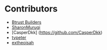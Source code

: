 # Contributors
 - [Btrust Builders](https://github.com/btrust-builders)
 - [SharonMurugi](https://github.com/SharonMurugi)
 - [CasperDkk] (https://github.com/CasperDkk)
 - [tvpeter](https://github.com/tvpeter)
 - [extheoisah](https://github.com/extheoisah)
